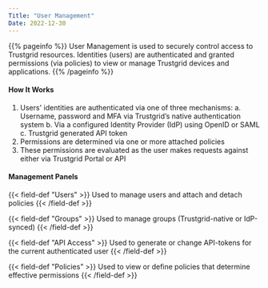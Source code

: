 ```yaml
---
Title: "User Management"
Date: 2022-12-30
---
```

{{% pageinfo %}}
User Management is used to securely control access to Trustgrid resources. Identities (users) are authenticated and granted permissions (via policies) to view or manage Trustgrid devices and applications. 
{{% /pageinfo %}}

#### How It Works
1. Users' identities are authenticated via one of three mechanisms:
    a. Username, password and MFA via Trustgrid’s native authentication system
    b. Via a configured Identity Provider (IdP) using OpenID or SAML
    c. Trustgrid generated API token
2. Permissions are determined via one or more attached policies
3. These permissions are evaluated as the user makes requests against either via Trustgrid Portal or API

#### Management Panels
{{< field-def "Users" >}} 
Used to manage users and attach and detach policies
{{< /field-def >}}

{{< field-def "Groups" >}}
Used to manage groups (Trustgrid-native or IdP-synced)
{{< /field-def >}}

{{< field-def "API Access" >}}
Used to generate or change API-tokens for the current authenticated user
{{< /field-def >}}

{{< field-def "Policies" >}}
Used to view or define policies that determine effective permissions
{{< /field-def >}}

